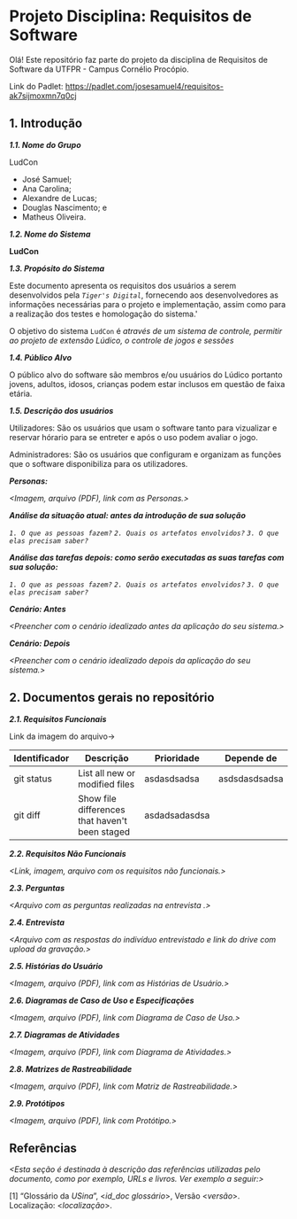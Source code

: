 
# Projeto Disciplina: Requisitos de Software

Olá! Este repositório faz parte do projeto da disciplina de Requisitos de Software da UTFPR - Campus Cornélio Procópio. 

Link do Padlet: https://padlet.com/josesamuel4/requisitos-ak7sijmoxmn7q0cj

## 1. Introdução

***1.1.  Nome do Grupo***

LudCon
- José Samuel;
- Ana Carolina;
- Alexandre de Lucas;
- Douglas Nascimento; e
- Matheus Oliveira.

***1.2.  Nome do Sistema***

**LudCon**

***1.3.  Propósito do Sistema***

Este documento apresenta os requisitos dos usuários a serem desenvolvidos pela *`Tiger's Digital`*, fornecendo aos desenvolvedores as informações necessárias para o projeto e implementação, assim como para a realização dos testes e homologação do sistema.'

O objetivo do sistema `LudCon` é *através de um sistema de controle, permitir ao projeto de extensão Lúdico, o controle de jogos e sessões*

***1.4.  Público Alvo***

O público alvo do software são membros e/ou usuários do Lúdico portanto jovens, adultos, idosos, crianças podem estar inclusos em questão de faixa etária.

***1.5. Descrição dos usuários***

Utilizadores: São os usuários que usam o software tanto para vizualizar e reservar hórario para se entreter e após o uso podem avaliar o jogo.

Administradores: São os usuários que configuram e organizam as funções que o software disponibiliza para os utilizadores.

***Personas:***

*<Imagem, arquivo (PDF), link com as Personas.>*

***Análise da situação atual: antes da introdução de sua solução***

*`1. O que as pessoas fazem?`*
*`2. Quais os artefatos envolvidos?`*
*`3. O que elas precisam saber?`*

***Análise das tarefas depois: como serão executadas as suas tarefas com sua solução:***

*`1. O que as pessoas fazem?`*
*`2. Quais os artefatos envolvidos?`*
*`3. O que elas precisam saber?`*

***Cenário: Antes***

*<Preencher com o cenário idealizado antes da aplicação do seu sistema.>*

***Cenário: Depois***

*<Preencher com o cenário idealizado depois da aplicação do seu sistema.>*

## 2. Documentos gerais no repositório

***2.1. Requisitos Funcionais***

Link da imagem do arquivo->

| Identificador | Descrição | Prioridade | Depende de |
| --- | --- | --- | --- |
| git status | List all new or modified files | asdasdsadsa | asdsdasdsadsa |
| git diff | Show file differences that haven't been staged | asdadsadasdsa |

***2.2. Requisitos Não Funcionais***

*<Link, imagem, arquivo com os requisitos não funcionais.>*

***2.3. Perguntas***

*<Arquivo com as perguntas realizadas na entrevista .>*

***2.4. Entrevista***

*<Arquivo com as respostas do indivíduo entrevistado e link do drive com upload da gravação.>*

***2.5. Histórias do Usuário***

*<Imagem, arquivo (PDF), link com as Histórias de Usuário.>*

***2.6. Diagramas de Caso de Uso e Especificações***

*<Imagem, arquivo (PDF), link com Diagrama de Caso de Uso.>*

***2.7. Diagramas de Atividades***

*<Imagem, arquivo (PDF), link com Diagrama de Atividades.>*

***2.8. Matrizes de Rastreabilidade***

*<Imagem, arquivo (PDF), link com Matriz de Rastreabilidade.>*

***2.9. Protótipos***

*<Imagem, arquivo (PDF), link com Protótipo.>*

## Referências

*<Esta seção é destinada à descrição das referências utilizadas pelo documento, como por exemplo, URLs e livros. Ver exemplo a seguir:>*

[1] “Glossário da _USina_”, <_id_doc glossário_>, Versão <_versão_>. Localização: <_localização_>.
